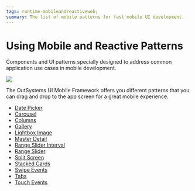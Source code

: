 ```yaml
---
tags: runtime-mobileandreactiveweb;  
summary: The list of mobile patterns for fast mobile UI development.
---
```


# Using Mobile and Reactive Patterns

Components and UI patterns specially designed to address common application use cases in mobile development.

![](images/UI_Mobile_Patterns_1.png)

The OutSystems UI Mobile Framework offers you different patterns that you can drag and drop to the app screen for a great mobile experience.

* [Date Picker](<interaction/datepicker.md>)
* [Carousel](<interaction/carousel.md>)
* [Columns](<adaptive/columns.md>)
* [Gallery](<adaptive/gallery.md>)
* [Lightbox Image](<interaction/lightboximage.md>)
* [Master Detail](<adaptive/masterdetail.md>)
* [Range Slider Interval](<interaction/rangesliderinterval.md>)
* [Range Slider](<interaction/rangeslider.md>)
* [Split Screen](<splitscreen.md>)
* [Stacked Cards](<interaction/stackedcards.md>)
* [Swipe Events](<utilities/swipeevents.md>)
* [Tabs](<navigation/tabs.md>)
* [Touch Events](<utilities/touchevents.md>)
